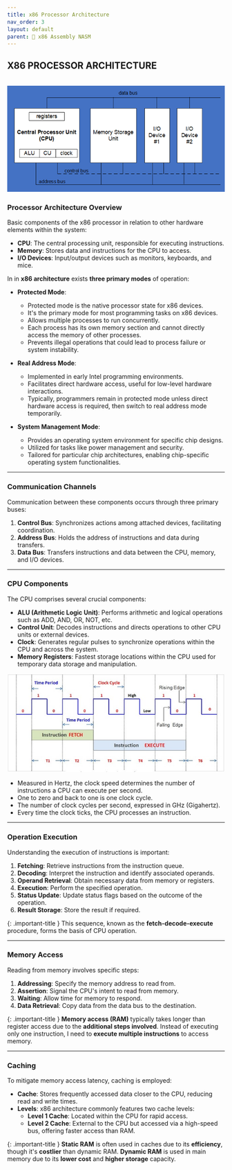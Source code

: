 ```yaml
---
title: x86 Processor Architecture
nav_order: 3
layout: default
parent: 🔲 x86 Assembly NASM
---
```


## **X86 PROCESSOR ARCHITECTURE**

<div style="text-align:center;">
    <br>
    <img src="../../assets/images/x86_processor_diagram.png" alt="x86 Processor Diagram">
</div>

### **Processor Architecture Overview**

Basic components of the x86 processor in relation to other hardware elements within the system:

- **CPU**: The central processing unit, responsible for executing instructions.
- **Memory**: Stores data and instructions for the CPU to access.
- **I/O Devices**: Input/output devices such as monitors, keyboards, and mice.

In in **x86 architecture** exists **three primary modes** of operation:

- **Protected Mode**:
  - Protected mode is the native processor state for x86 devices.
  - It's the primary mode for most programming tasks on x86 devices.
  - Allows multiple processes to run concurrently.
  - Each process has its own memory section and cannot directly access the memory of other processes.
  - Prevents illegal operations that could lead to process failure or system instability.

- **Real Address Mode**:
  - Implemented in early Intel programming environments.
  - Facilitates direct hardware access, useful for low-level hardware interactions.
  - Typically, programmers remain in protected mode unless direct hardware access is required, then switch to real address mode temporarily.

- **System Management Mode**:
  - Provides an operating system environment for specific chip designs.
  - Utilized for tasks like power management and security.
  - Tailored for particular chip architectures, enabling chip-specific operating system functionalities.

----

### **Communication Channels**

Communication between these components occurs through three primary buses:

1. **Control Bus**: Synchronizes actions among attached devices, facilitating coordination.
2. **Address Bus**: Holds the address of instructions and data during transfers.
3. **Data Bus**: Transfers instructions and data between the CPU, memory, and I/O devices.

----

### **CPU Components**

The CPU comprises several crucial components:

- **ALU (Arithmetic Logic Unit)**: Performs arithmetic and logical operations such as ADD, AND, OR, NOT, etc.
- **Control Unit**: Decodes instructions and directs operations to other CPU units or external devices.
- **Clock**: Generates regular pulses to synchronize operations within the CPU and across the system.
- **Memory Registers**: Fastest storage locations within the CPU used for temporary data storage and manipulation.

<div style="text-align:center;">
    <img src="../../assets/images/cpu_clock_speed.jpg" alt="CPU Clock Speed">
</div>

- Measured in Hertz, the clock speed determines the number of instructions a CPU can execute per second.
- One to zero and back to one is one clock cycle.
- The number of clock cycles per second, expressed in GHz (Gigahertz).
- Every time the clock ticks, the CPU processes an instruction.

----

### **Operation Execution**

Understanding the execution of instructions is important:

1. **Fetching**: Retrieve instructions from the instruction queue.
2. **Decoding**: Interpret the instruction and identify associated operands.
3. **Operand Retrieval**: Obtain necessary data from memory or registers.
4. **Execution**: Perform the specified operation.
5. **Status Update**: Update status flags based on the outcome of the operation.
6. **Result Storage**: Store the result if required.

{: .important-title }
This sequence, known as the **fetch-decode-execute** procedure, forms the basis of CPU operation.

----

### **Memory Access**

Reading from memory involves specific steps:

1. **Addressing**: Specify the memory address to read from.
2. **Assertion**: Signal the CPU's intent to read from memory.
3. **Waiting**: Allow time for memory to respond.
4. **Data Retrieval**: Copy data from the data bus to the destination.

{: .important-title }
**Memory access (RAM)** typically takes longer than register access due to the **additional steps involved**. Instead of executing only one instruction, I need to **execute multiple instructions** to access memory.

----

### **Caching**

To mitigate memory access latency, caching is employed:

- **Cache**: Stores frequently accessed data closer to the CPU, reducing read and write times.
- **Levels**: x86 architecture commonly features two cache levels:
  - **Level 1 Cache**: Located within the CPU for rapid access.
  - **Level 2 Cache**: External to the CPU but accessed via a high-speed bus, offering faster access than RAM.

{: .important-title }
**Static RAM** is often used in caches due to its **efficiency**, though it's **costlier** than dynamic RAM. **Dynamic RAM** is used in main memory due to its **lower cost** and **higher storage** capacity.